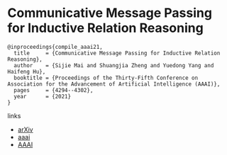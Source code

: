 # Communicative Message Passing for Inductive Relation Reasoning

```
@inproceedings{compile_aaai21,
  title     = {Communicative Message Passing for Inductive Relation Reasoning},
  author    = {Sijie Mai and Shuangjia Zheng and Yuedong Yang and Haifeng Hu},
  booktitle = {Proceedings of the Thirty-Fifth Conference on Association for the Advancement of Artificial Intelligence (AAAI)},
  pages	    = {4294--4302},
  year      = {2021}
}
```

links
- [arXiv](https://arxiv.org/abs/2012.08911)
- [aaai](https://www.aaai.org/AAAI21Papers/AAAI-4927.MaiS.pdf)
- [AAAI](https://ojs.aaai.org/index.php/AAAI/article/view/16554)